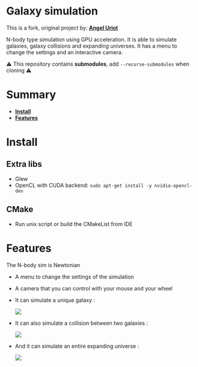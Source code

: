 # Galaxy simulation
This is a fork, original project by: [**Angel Uriot**](https://github.com/angeluriot)

N-body type simulation using GPU acceleration. It is able to simulate galaxies, galaxy collisions and expanding universes. It has a menu to change the settings and an interactive camera.

⚠️ This repository contains **submodules**, add `--recurse-submodules` when cloning ⚠️

# Summary
* **[Install](#install)**
* **[Features](#features)**

# Install
## Extra libs
* Glew
* OpenCL with CUDA backend: 
```sudo apt-get install -y nvidia-opencl-dev```
## CMake
* Run unix script or build the CMakeList from IDE

# Features
The N-body sim is Newtonian

* A menu to change the settings of the simulation
* A camera that you can control with your mouse and your wheel
* It can simulate a unique galaxy :

	![](https://raw.githubusercontent.com/angeluriot/Galaxy_simulation/master/resources/misc/galaxy_2.png)

* It can also simulate a collision between two galaxies :

	![](https://raw.githubusercontent.com/angeluriot/Galaxy_simulation/master/resources/misc/galaxy_3.png)

* And it can simulate an entire expanding universe :

	![](https://raw.githubusercontent.com/angeluriot/Galaxy_simulation/master/resources/misc/galaxy_4.png)


